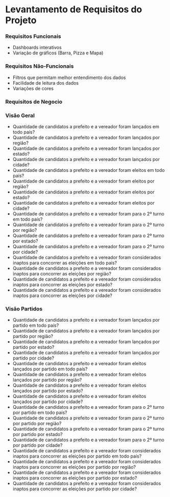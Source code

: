 # Levantamento de Requisitos do Projeto #

### Requisitos Funcionais ###

* Dashboards interativos
* Variação de gráficos (Barra, Pizza e Mapa)

### Requisitos Não-Funcionais ###

* Filtros que permitam melhor entendimento dos dados
* Facilidade de leitura dos dados
* Variações de cores

### Requisitos de Negocio ###

### Visão Geral ###

* Quantidade de candidatos a prefeito e a vereador foram lançados em todo país?
* Quantidade de candidatos a prefeito e a vereador foram lançados por região?
* Quantidade de candidatos a prefeito e a vereador foram lançados por estado?
* Quantidade de candidatos a prefeito e a vereador foram lançados por cidade?
* Quantidade de candidatos a prefeito e a vereador foram eleitos em todo país?
* Quantidade de candidatos a prefeito e a vereador foram eleitos por região?
* Quantidade de candidatos a prefeito e a vereador foram eleitos por estado?
* Quantidade de candidatos a prefeito e a vereador foram eleitos por cidade?
* Quantidade de candidatos a prefeito e a vereador foram para o 2º turno em todo país?
* Quantidade de candidatos a prefeito e a vereador foram para o 2º turno por região?
* Quantidade de candidatos a prefeito e a vereador foram para o 2º turno por estado?
* Quantidade de candidatos a prefeito e a vereador foram para o 2º turno por cidade?
* Quantidade de candidatos a prefeito e a vereador foram considerados inaptos para concorrer as eleições em todo país?
* Quantidade de candidatos a prefeito e a vereador foram considerados inaptos para concorrer as eleições por região?
* Quantidade de candidatos a prefeito e a vereador foram considerados inaptos para concorrer as eleições por estado?
* Quantidade de candidatos a prefeito e a vereador foram considerados inaptos para concorrer as eleições por cidade?

### Visão Partidos ###

* Quantidade de candidatos a prefeito e a vereador foram lançados por partido em todo país?
* Quantidade de candidatos a prefeito e a vereador foram lançados por partido por região?
* Quantidade de candidatos a prefeito e a vereador foram lançados por partido por estado?
* Quantidade de candidatos a prefeito e a vereador foram lançados por partido por cidade?
* Quantidade de candidatos a prefeito e a vereador foram eleitos lançados por partido em todo país?
* Quantidade de candidatos a prefeito e a vereador foram eleitos lançados por partido por região?
* Quantidade de candidatos a prefeito e a vereador foram eleitos lançados por partido por estado?
* Quantidade de candidatos a prefeito e a vereador foram eleitos lançados por partido por cidade?
* Quantidade de candidatos a prefeito e a vereador foram para o 2º turno por partido em todo país?
* Quantidade de candidatos a prefeito e a vereador foram para o 2º turno por partido por região?
* Quantidade de candidatos a prefeito e a vereador foram para o 2º turno por partido por estado?
* Quantidade de candidatos a prefeito e a vereador foram para o 2º turno por partido por cidade?
* Quantidade de candidatos a prefeito e a vereador foram considerados inaptos para concorrer as eleições por partido em todo país?
* Quantidade de candidatos a prefeito e a vereador foram considerados inaptos para concorrer as eleições por partido por região?
* Quantidade de candidatos a prefeito e a vereador foram considerados inaptos para concorrer as eleições por partido por estado?
* Quantidade de candidatos a prefeito e a vereador foram considerados inaptos para concorrer as eleições por partido por cidade?
